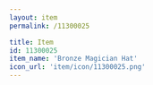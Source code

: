 ```yaml
---
layout: item
permalink: /11300025

title: Item
id: 11300025
item_name: 'Bronze Magician Hat'
icon_url: 'item/icon/11300025.png'
---
```

